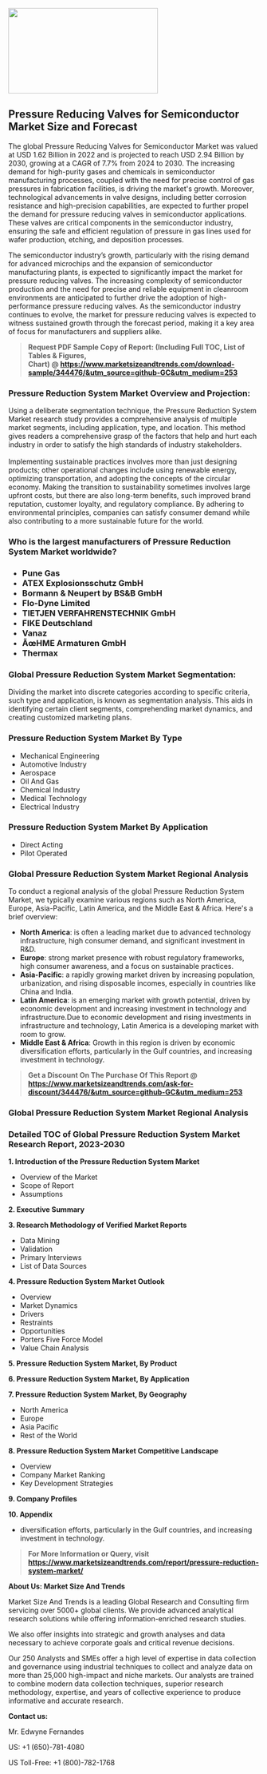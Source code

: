 <p><img class="alignnone size-medium wp-image-20088" src="https://ffe5etoiles.com/wp-content/uploads/2024/12/MST1-300x171.png" alt="" width="300" height="171" /></p><h2>Pressure Reducing Valves for Semiconductor Market Size and Forecast</h2><p>The global Pressure Reducing Valves for Semiconductor Market was valued at USD 1.62 Billion in 2022 and is projected to reach USD 2.94 Billion by 2030, growing at a CAGR of 7.7% from 2024 to 2030. The increasing demand for high-purity gases and chemicals in semiconductor manufacturing processes, coupled with the need for precise control of gas pressures in fabrication facilities, is driving the market's growth. Moreover, technological advancements in valve designs, including better corrosion resistance and high-precision capabilities, are expected to further propel the demand for pressure reducing valves in semiconductor applications. These valves are critical components in the semiconductor industry, ensuring the safe and efficient regulation of pressure in gas lines used for wafer production, etching, and deposition processes.</p><p>The semiconductor industry’s growth, particularly with the rising demand for advanced microchips and the expansion of semiconductor manufacturing plants, is expected to significantly impact the market for pressure reducing valves. The increasing complexity of semiconductor production and the need for precise and reliable equipment in cleanroom environments are anticipated to further drive the adoption of high-performance pressure reducing valves. As the semiconductor industry continues to evolve, the market for pressure reducing valves is expected to witness sustained growth through the forecast period, making it a key area of focus for manufacturers and suppliers alike.</p></p><blockquote id="" class=""><strong>Request PDF Sample Copy of Report: (Including Full TOC, List of Tables &amp; Figures, Chart)&nbsp;@&nbsp;<strong><a href="https://www.marketsizeandtrends.com/download-sample/344476/&utm_source=github-GC&utm_medium=253" target="_blank">https://www.marketsizeandtrends.com/download-sample/344476/&utm_source=github-GC&utm_medium=253</a></strong></strong></blockquote><h3 id="" class="">Pressure Reduction System Market&nbsp;Overview and Projection:</h3><p id="" class="">Using a deliberate segmentation technique, the Pressure Reduction System Market research study provides a comprehensive analysis of multiple market segments, including application, type, and location. This method gives readers a comprehensive grasp of the factors that help and hurt each industry in order to satisfy the high standards of industry stakeholders. <br /> <br />Implementing sustainable practices involves more than just designing products; other operational changes include using renewable energy, optimizing transportation, and adopting the concepts of the circular economy. Making the transition to sustainability sometimes involves large upfront costs, but there are also long-term benefits, such improved brand reputation, customer loyalty, and regulatory compliance. By adhering to environmental principles, companies can satisfy consumer demand while also contributing to a more sustainable future for the world.</p><h3 id="" class="">Who is the largest manufacturers of&nbsp;Pressure Reduction System Market worldwide?</h3><h3 class=""><p><ul><li>Pune Gas </li><li> ATEX Explosionsschutz GmbH </li><li> Bormann & Neupert by BS&B GmbH </li><li> Flo-Dyne Limited </li><li> TIETJEN VERFAHRENSTECHNIK GmbH </li><li> FIKE Deutschland </li><li> Vanaz </li><li> ÃœHME Armaturen GmbH </li><li> Thermax</li></ul></p></h3><h3 id="" class="">Global&nbsp;Pressure Reduction System Market Segmentation:</h3><p id="" class="">Dividing the market into discrete categories according to specific criteria, such type and application, is known as segmentation analysis. This aids in identifying certain client segments, comprehending market dynamics, and creating customized marketing plans.</p><h3 id="" class="">Pressure Reduction System Market&nbsp;By Type</h3><p><p><ul><li>Mechanical Engineering</li><li> Automotive Industry</li><li> Aerospace</li><li> Oil And Gas</li><li> Chemical Industry</li><li> Medical Technology</li><li> Electrical Industry</p></li></ul></p></p><h3 id="" class="">Pressure Reduction System Market&nbsp;By Application</h3><p class=""><p><ul><li>Direct Acting</li><li> Pilot Operated</li></ul></p></p><h3 id="" class="">Global Pressure Reduction System Market Regional Analysis</h3><p id="" class="">To conduct a regional analysis of the global Pressure Reduction System Market, we typically examine various regions such as North America, Europe, Asia-Pacific, Latin America, and the Middle East &amp; Africa. Here's a brief overview:</p><ul><li><strong>North America</strong>: is often a leading market due to advanced technology infrastructure, high consumer demand, and significant investment in R&amp;D.</li><li><strong>Europe</strong>: strong market presence with robust regulatory frameworks, high consumer awareness, and a focus on sustainable practices.</li><li><strong>Asia-Pacific</strong>: a rapidly growing market driven by increasing population, urbanization, and rising disposable incomes, especially in countries like China and India.</li><li><strong>Latin America</strong>: is an emerging market with growth potential, driven by economic development and increasing investment in technology and infrastructure.Due to economic development and rising investments in infrastructure and technology, Latin America is a developing market with room to grow.</li><li><strong>Middle East &amp; Africa</strong>: Growth in this region is driven by economic diversification efforts, particularly in the Gulf countries, and increasing investment in technology.</li></ul><blockquote id="" class=""><strong>Get a Discount On The Purchase Of This Report @ <strong><a href="https://www.marketsizeandtrends.com/ask-for-discount/344476/&utm_source=github-GC&utm_medium=253" target="_blank">https://www.marketsizeandtrends.com/ask-for-discount/344476/&utm_source=github-GC&utm_medium=253</a></strong></strong></blockquote><h3 id="" class="">Global Pressure Reduction System Market Regional Analysis</h3><h3 id="" class="">Detailed TOC of Global Pressure Reduction System Market Research Report, 2023-2030</h3><p id="" class=""><strong>1. Introduction of the Pressure Reduction System Market</strong></p><ul><li>Overview of the Market</li><li>Scope of Report</li><li>Assumptions</li></ul><p id="" class=""><strong>2. Executive Summary</strong></p><p id="" class=""><strong>3. Research Methodology of Verified Market Reports</strong></p><ul><li>Data Mining</li><li>Validation</li><li>Primary Interviews</li><li>List of Data Sources</li></ul><p id="" class=""><strong>4. Pressure Reduction System Market Outlook</strong></p><ul><li>Overview</li><li>Market Dynamics</li><li>Drivers</li><li>Restraints</li><li>Opportunities</li><li>Porters Five Force Model</li><li>Value Chain Analysis</li></ul><p id="" class=""><strong>5. Pressure Reduction System Market, By Product</strong></p><p id="" class=""><strong>6. Pressure Reduction System Market, By Application</strong></p><p id="" class=""><strong>7. Pressure Reduction System Market, By Geography</strong></p><ul><li>North America</li><li>Europe</li><li>Asia Pacific</li><li>Rest of the World</li></ul><p id="" class=""><strong>8. Pressure Reduction System Market Competitive Landscape</strong></p><ul><li>Overview</li><li>Company Market Ranking</li><li>Key Development Strategies</li></ul><p id="" class=""><strong>9. Company Profiles</strong></p><p id="" class=""><strong>10. Appendix</strong></p><ul><li>diversification efforts, particularly in the Gulf countries, and increasing investment in technology.</li></ul><blockquote id="" class=""><strong>For More Information or Query, visit <strong><strong><a href="https://www.marketsizeandtrends.com/report/pressure-reduction-system-market/" target="_blank">https://www.marketsizeandtrends.com/report/pressure-reduction-system-market/</a></strong></strong></strong></blockquote><p id="" class=""><strong>About Us: Market Size And Trends</strong></p><p id="" class="">Market Size And Trends is a leading Global Research and Consulting firm servicing over 5000+ global clients. We provide advanced analytical research solutions while offering information-enriched research studies.</p><p id="" class="">We also offer insights into strategic and growth analyses and data necessary to achieve corporate goals and critical revenue decisions.</p><p id="" class="">Our 250 Analysts and SMEs offer a high level of expertise in data collection and governance using industrial techniques to collect and analyze data on more than 25,000 high-impact and niche markets. Our analysts are trained to combine modern data collection techniques, superior research methodology, expertise, and years of collective experience to produce informative and accurate research.</p><p id="" class=""><strong>Contact us:</strong></p><p id="" class="">Mr. Edwyne Fernandes</p><p id="" class="">US: +1 (650)-781-4080</p><p id="" class="">US Toll-Free: +1 (800)-782-1768</p>
